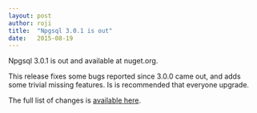 ```yaml
---
layout: post
author: roji
title:  "Npgsql 3.0.1 is out"
date:   2015-08-19
---
```

Npgsql 3.0.1 is out and available at nuget.org.

This release fixes some bugs reported since 3.0.0 came out, and adds some
trivial missing features. Is is recommended that everyone upgrade.

The full list of changes is [available here](https://github.com/npgsql/npgsql/issues?q=milestone%3A3.0.1).
